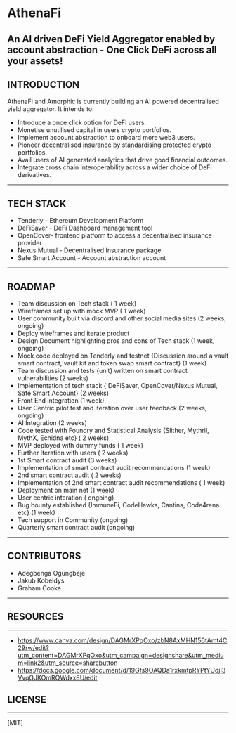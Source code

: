 # AthenaFi
An AI driven DeFi Yield Aggregator enabled by account abstraction - One Click DeFi across all your assets!
-----------------------------------------------------------------

## INTRODUCTION
AthenaFi and Amorphic is currently building an AI powered decentralised yield aggregator. It intends to:
+ Introduce a once click option for DeFi users.
+ Monetise unutilised capital in users crypto portfolios.
+ Implement account abstraction to onboard more web3 users.
+ Pioneer decentralised insurance by standardising protected crypto portfolios.
+ Avail users of AI generated analytics that drive good financial outcomes.
+ Integrate cross chain interoperability across a wider choice of DeFi derivatives.
----------------------------------------------------------------------------------

## TECH STACK
+ Tenderly - Ethereum Development Platform
+ DeFiSaver - DeFi Dashboard management tool
+ OpenCover- frontend platform to access a decentralised insurance provider
+ Nexus Mutual - Decentralised Insurance package
+ Safe Smart Account - Account abstraction account
----------------------------------------------------------

## ROADMAP
+ Team discussion on Tech stack ( 1 week)
+ Wireframes set up with mock MVP ( 1 week)
+ User community built via discord and other social media sites (2 weeks, ongoing)
+ Deploy wireframes and iterate product
+ Design Document highlighting pros and cons of Tech stack (1 week, ongoing)
+ Mock code deployed on Tenderly and testnet {Discussion around a vault smart contract, vault kit and token swap smart contract} (1 week)
+ Team discussion and tests {unit} written on smart contract vulnerabilities (2 weeks)
+ Implementation of tech stack { DeFiSaver, OpenCover/Nexus Mutual, Safe Smart Account} (2 weeks)
+ Front End integration (1 week)
+ User Centric pilot test and iteration over user feedback (2 weeks, ongoing)
+ AI Integration (2 weeks)
+ Code tested with Foundry and Statistical Analysis {Slither, Mythril, MythX, Echidna etc}  ( 2 weeks)
+ MVP deployed with dummy funds ( 1 week)
+ Further Iteration with users ( 2 weeks)
+ 1st Smart contract audit (3 weeks)
+ Implementation of smart contract audit recommendations (1 week)
+ 2nd smart contract audit ( 2 weeks)
+ Implementation of 2nd smart contract audit recommendations ( 1 week)
+ Deployment on main net (1 week)
+ User centric interation ( ongoing)
+ Bug bounty established {ImmuneFi, CodeHawks, Cantina, Code4rena etc} (1 week)
+ Tech support in Community (ongoing)
+ Quarterly smart contract audit (ongoing)
--------------------------------

## CONTRIBUTORS
+ Adegbenga Ogungbeje
+ Jakub Kobeldys
+ Graham Cooke
----------------------

## RESOURCES
------------
+ https://www.canva.com/design/DAGMrXPqOxo/zbN8AxMHN156tAmt4C29rw/edit?utm_content=DAGMrXPqOxo&utm_campaign=designshare&utm_medium=link2&utm_source=sharebutton
+ https://docs.google.com/document/d/19Gfs9OAQDa1rxkmtpRYPtYUdjI3VvqGJKOmRQWdxx8U/edit

## LICENSE
----------
[MIT]



